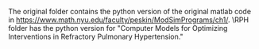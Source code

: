 The original folder contains the python version of the original matlab code in https://www.math.nyu.edu/faculty/peskin/ModSimPrograms/ch1/. \RPH folder has the python version for "Computer Models for Optimizing Interventions in Refractory Pulmonary Hypertension."
